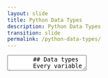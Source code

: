 ```yaml
---
layout: slide
title: Python Data Types
description: Python Data Types
transition: slide
permalink: /python-data-types/
---
```

<section data-markdown>
    <textarea data-template>
       ## Data types
       Every variable has a type...
       ```sh
       >>> type("hello")
       <type 'str'>
       >>> type(3)
       <type 'int'>
       >>> type(b'hello')
       <type 'byte'>
       ```
       ...that describes *what it is*
       ---
       ## Data types
         * String, Numeric
         * List
         * Dictionary
         * Tuple
         * Byte 
         * Byte Array 
         * Range
         ---
        ## Next
        [String](https://aisha-glblcd.github.io/material/python-string/)
         
      </textarea>
</section>
